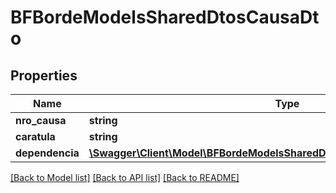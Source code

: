 # BFBordeModelsSharedDtosCausaDto

## Properties
Name | Type | Description | Notes
------------ | ------------- | ------------- | -------------
**nro_causa** | **string** |  | [optional] 
**caratula** | **string** |  | [optional] 
**dependencia** | [**\Swagger\Client\Model\BFBordeModelsSharedDtosIdentificadorDependenciaDto**](BFBordeModelsSharedDtosIdentificadorDependenciaDto.md) |  | [optional] 

[[Back to Model list]](../../README.md#documentation-for-models) [[Back to API list]](../../README.md#documentation-for-api-endpoints) [[Back to README]](../../README.md)

